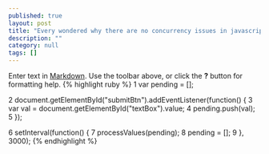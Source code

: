 ```yaml
---
published: true
layout: post
title: "Every wondered why there are no concurrency issues in javascript?"
description: ""
category: null
tags: []
---
```


Enter text in [Markdown](http://daringfireball.net/projects/markdown/). Use the toolbar above, or click the **?** button for formatting help.
{% highlight ruby %}
1  var pending = [];

2  document.getElementById("submitBtn").addEventListener(function() {
3      var val = document.getElementById("textBox").value;
4      pending.push(val);
5  });

6  setInterval(function() {
7     processValues(pending);
8     pending = [];
9  }, 3000);
{% endhighlight %}